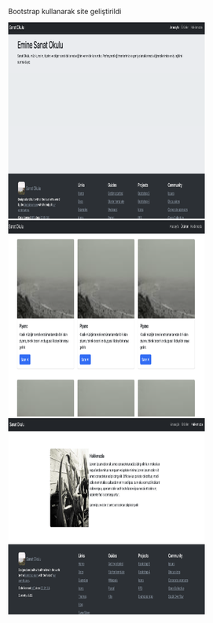 Bootstrap kullanarak site geliştirildi

<img src="img/Ekran Resmi 2024-03-27 21.54.55.png" alt="alt text" width="400" height="400">
<img src="img/Ekran Resmi 2024-03-27 21.55.10.png" alt="alt text" width="400" height="400">
<img src="img/Ekran Resmi 2024-03-27 21.55.22.png" alt="alt text" width="400" height="400">